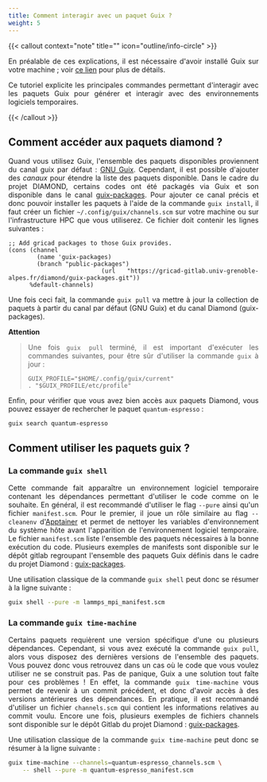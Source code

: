 ```yaml
---
title: Comment interagir avec un paquet Guix ?
weight: 5
---
```


<div align="justify">

{{< callout context="note" title="" icon="outline/info-circle" >}}

En préalable de ces explications, il est nécessaire d'avoir installé Guix sur votre machine ; voir [ce lien](/documentation/install/install-guix/) pour plus de détails.

Ce tutoriel explicite les principales commandes permettant d'interagir avec les paquets Guix pour générer et interagir avec des environnements logiciels temporaires.

{{< /callout >}}

## Comment accéder aux paquets diamond ?

Quand vous utilisez Guix, l'ensemble des paquets disponibles proviennent du canal guix par défaut : [GNU Guix](https://hpc.guix.info/browse). Cependant, il est possible d'ajouter des *canaux* pour étendre la liste des paquets disponible. Dans le cadre du projet DIAMOND, certains codes ont été packagés via Guix et son disponible dans le canal [guix-packages](https://gricad-gitlab.univ-grenoble-alpes.fr/diamond/guix-packages). Pour ajouter ce canal précis et donc pouvoir installer les paquets à l'aide de la commande `guix install`, il faut créer un fichier `~/.config/guix/channels.scm` sur votre machine ou sur l'infrastructure HPC que vous utiliserez. Ce fichier doit contenir les lignes suivantes :

```
;; Add gricad packages to those Guix provides.
(cons (channel
        (name 'guix-packages)
        (branch "public-packages")
        (url "https://gricad-gitlab.univ-grenoble-alpes.fr/diamond/guix-packages.git"))
      %default-channels)
```

Une fois ceci fait, la commande `guix pull` va mettre à jour la collection de paquets à partir du canal par défaut (GNU Guix) et du canal Diamond (guix-packages).

**Attention** 
>
> Une fois `guix pull` terminé, il est important d'exécuter les commandes suivantes, pour être sûr d'utiliser la commande `guix` à jour :
>
>```
>GUIX_PROFILE="$HOME/.config/guix/current"
>. "$GUIX_PROFILE/etc/profile"
>```

Enfin, pour vérifier que vous avez bien accès aux paquets Diamond, vous pouvez essayer de rechercher le paquet `quantum-espresso` :

```
guix search quantum-espresso
```

## Comment utiliser les paquets guix ?

### La commande `guix shell`

Cette commande fait apparaître un environnement logiciel temporaire contenant les dépendances permettant d'utiliser le code comme on le souhaite. En général, il est recommandé d'utiliser le flag `--pure` ainsi qu'un fichier `manifest.scm`. Pour le premier, il joue un rôle similaire au flag `--cleanenv` d'[Apptainer](/documentation/use/apptainer-isolation-flags/) et permet de nettoyer les variables d'environnement du système hôte avant l'apparition de l'environnement logiciel temporaire. Le fichier `manifest.scm` liste l'ensemble des paquets nécessaires à la bonne exécution du code. Plusieurs exemples de manifests sont disponible sur le dépôt gitlab regroupant l'ensemble des paquets Guix définis dans le cadre du projet Diamond : [guix-packages](https://gricad-gitlab.univ-grenoble-alpes.fr/diamond/guix-packages/-/tree/master/manifests?ref_type=heads).

Une utilisation classique de la commande `guix shell` peut donc se résumer à la ligne suivante :

```bash
guix shell --pure -m lammps_mpi_manifest.scm
```

### La commande `guix time-machine`

Certains paquets requièrent une version spécifique d'une ou plusieurs dépendances. Cependant, si vous avez exécuté la commande `guix pull`, alors vous disposez des dernières versions de l'ensemble des paquets. Vous pouvez donc vous retrouvez dans un cas où le code que vous voulez utiliser ne se construit pas. Pas de panique, Guix a une solution tout faîte pour ces problèmes ! En effet, la commande `guix time-machine` vous permet de revenir à un commit précédent, et donc d'avoir accès à des versions antérieures des dépendances. En pratique, il est recommandé d'utiliser un fichier `channels.scm` qui contient les informations relatives au commit voulu. Encore une fois, plusieurs exemples de fichiers channels sont disponible sur le dépôt Gitlab du projet Diamond : [guix-packages](https://gricad-gitlab.univ-grenoble-alpes.fr/diamond/guix-packages/-/tree/master/manifests/with_time_machine?ref_type=heads).

Une utilisation classique de la commande `guix time-machine` peut donc se résumer à la ligne suivante :

```bash
guix time-machine --channels=quantum-espresso_channels.scm \
    -- shell --pure -m quantum-espresso_manifest.scm
```

</div>
